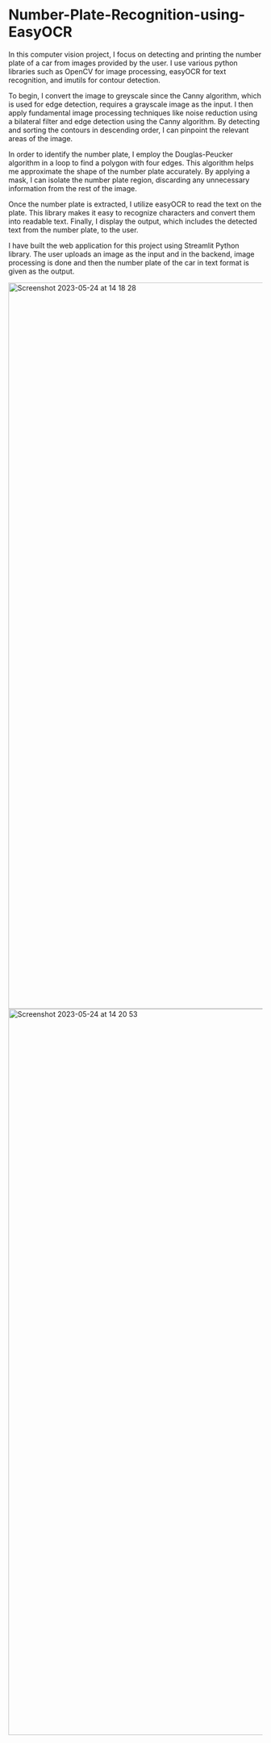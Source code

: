# Number-Plate-Recognition-using-EasyOCR

In this computer vision project, I focus on detecting and printing the number plate of a car from images provided by the user. I use various python libraries such as OpenCV for image processing, easyOCR for text recognition, and imutils for contour detection.

To begin, I convert the image to greyscale since the Canny algorithm, which is used for edge detection, requires a grayscale image as the input. I then apply fundamental image processing techniques like noise reduction using a bilateral filter and edge detection using the Canny algorithm. By detecting and sorting the contours in descending order, I can pinpoint the relevant areas of the image.

In order to identify the number plate, I employ the Douglas-Peucker algorithm in a loop to find a polygon with four edges. This algorithm helps me approximate the shape of the number plate accurately. By applying a mask, I can isolate the number plate region, discarding any unnecessary information from the rest of the image.

Once the number plate is extracted, I utilize easyOCR to read the text on the plate. This library makes it easy to recognize characters and convert them into readable text. Finally, I display the output, which includes the detected text from the number plate, to the user.

I have built the web application for this project using Streamlit Python library. The user uploads an image as the input and in the backend, image processing is done and then the number plate of the car in text format is given as the output.

<img width="1440" alt="Screenshot 2023-05-24 at 14 18 28" src="https://github.com/Glen-Quadros/Number-Plate-Recognition-using-EasyOCR/assets/106950467/e7d64599-aea0-4bfa-8360-26a0da993f68">

<img width="1440" alt="Screenshot 2023-05-24 at 14 20 53" src="https://github.com/Glen-Quadros/Number-Plate-Recognition-using-EasyOCR/assets/106950467/b172d597-cb28-40a4-83cf-e1dc88a3f026">

